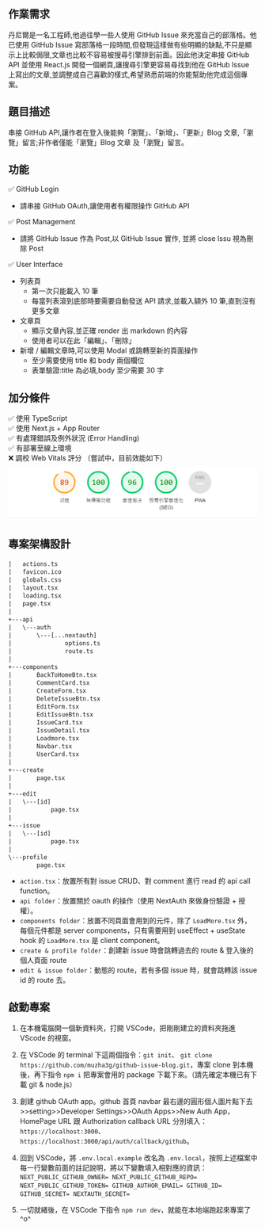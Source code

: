 ## 作業需求

丹尼爾是一名工程師,他過往學一些人使用 GitHub Issue 來充當自己的部落格。他已使用 GitHub Issue 寫部落格一段時間,但發現這樣做有些明顯的缺點,不只是顯示上比較侷限,文章也比較不容易被搜尋引擎排到前面。因此他決定串接 GitHub API 並使用 React.js 開發一個網頁,讓搜尋引擎更容易尋找到他在 GitHub Issue 上寫出的文章,並調整成自己喜歡的樣式,希望熟悉前端的你能幫助他完成這個專案。

## 題目描述

串接 GitHub API,讓作者在登入後能夠「瀏覽」、「新增」、「更新」Blog 文章,「瀏覽」留言;非作者僅能「瀏覽」Blog 文章
及「瀏覽」留言。

## 功能

✅ GitHub Login

- 請串接 GitHub OAuth,讓使用者有權限操作 GitHub API

✅ Post Management

- 請將 GitHub Issue 作為 Post,以 GitHub Issue 實作, 並將 close Issu 視為刪除 Post

✅ User Interface

- 列表頁
  - 第一次只能載入 10 筆
  - 每當列表滾到底部時要需要自動發送 API 請求,並載入額外 10 筆,直到沒有更多文章
- 文章頁
  - 顯示文章內容,並正確 render 出 markdown 的內容
  - 使用者可以在此「編輯」、「刪除」
- 新增 / 編輯文章時,可以使用 Modal 或跳轉至新的頁面操作
  - 至少需要使用 title 和 body 兩個欄位
  - 表單驗證:title 為必填,body 至少需要 30 字

## 加分條件

✅ 使用 TypeScript  
✅ 使用 Next.js + App Router  
✅ 有處理錯誤及例外狀況 (Error Handling)  
✅ 有部署至線上環境  
❌ 調校 Web Vitals 評分 （嘗試中，目前效能如下）
![Alt text](image.png)

## 專案架構設計

```
|   actions.ts
|   favicon.ico
|   globals.css
|   layout.tsx
|   loading.tsx
|   page.tsx
|
+---api
|   \---auth
|       \---[...nextauth]
|               options.ts
|               route.ts
|
+---components
|       BackToHomeBtn.tsx
|       CommentCard.tsx
|       CreateForm.tsx
|       DeleteIssueBtn.tsx
|       EditForm.tsx
|       EditIssueBtn.tsx
|       IssueCard.tsx
|       IssueDetail.tsx
|       Loadmore.tsx
|       Navbar.tsx
|       UserCard.tsx
|
+---create
|       page.tsx
|
+---edit
|   \---[id]
|           page.tsx
|
+---issue
|   \---[id]
|           page.tsx
|
\---profile
        page.tsx
```

- `action.tsx`：放置所有對 issue CRUD、對 comment 進行 read 的 api call function。
- `api folder`：放置關於 oauth 的操作（使用 NextAuth 來做身份驗證 + 授權）。
- `components folder`：放置不同頁面會用到的元件，除了 `LoadMore.tsx` 外，每個元件都是 server components，只有需要用到 useEffect + useState hook 的 `LoadMore.tsx` 是 client component。
- `create & profile folder`：創建新 issue 時會跳轉過去的 route & 登入後的個人頁面 route
- `edit & issue folder`：動態的 route，若有多個 issue 時，就會跳轉該 issue id 的 route 去。

## 啟動專案

1. 在本機電腦開一個新資料夾，打開 VSCode，把剛剛建立的資料夾拖進 VScode 的視窗。

2. 在 VSCode 的 terminal 下這兩個指令：`git init`、 `git clone https://github.com/muzha3g/github-issue-blog.git`，專案 clone 到本機後，再下指令 `npm i` 把專案會用的 package 下載下來。（請先確定本機已有下載 git & node.js）

3. 創建 github OAuth app。github 首頁 navbar 最右邊的圓形個人圖片點下去>>setting>>Developer Settings>>OAuth Apps>>New Auth App，HomePage URL 跟 Authorization callback URL 分別填入：`https://localhost:3000`、`https://localhost:3000/api/auth/callback/github`。

4. 回到 VSCode，將 `.env.local.example` 改名為 `.env.local`，按照上述檔案中每一行變數前面的註記說明，將以下變數填入相對應的資訊：
   `NEXT_PUBLIC_GITHUB_OWNER=
NEXT_PUBLIC_GITHUB_REPO=
NEXT_PUBLIC_GITHUB_TOKEN=
GITHUB_AUTHOR_EMAIL=
GITHUB_ID=
GITHUB_SECRET=
NEXTAUTH_SECRET=`

5. 一切就緒後，在 VSCode 下指令 `npm run dev`，就能在本地端跑起來專案了 ^o^
